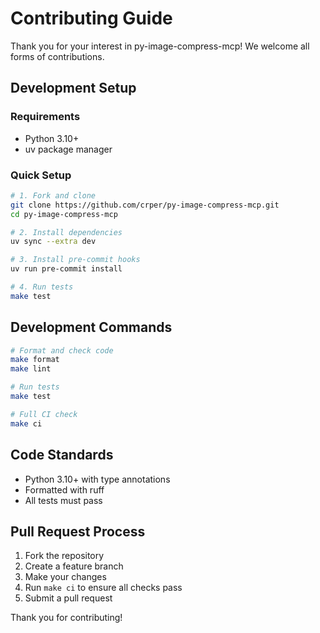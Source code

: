 # Contributing Guide

Thank you for your interest in py-image-compress-mcp! We welcome all forms of contributions.

## Development Setup

### Requirements
- Python 3.10+
- uv package manager

### Quick Setup

```bash
# 1. Fork and clone
git clone https://github.com/crper/py-image-compress-mcp.git
cd py-image-compress-mcp

# 2. Install dependencies
uv sync --extra dev

# 3. Install pre-commit hooks
uv run pre-commit install

# 4. Run tests
make test
```

## Development Commands

```bash
# Format and check code
make format
make lint

# Run tests
make test

# Full CI check
make ci
```

## Code Standards
- Python 3.10+ with type annotations
- Formatted with ruff
- All tests must pass

## Pull Request Process
1. Fork the repository
2. Create a feature branch
3. Make your changes
4. Run `make ci` to ensure all checks pass
5. Submit a pull request

Thank you for contributing!
